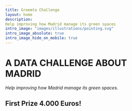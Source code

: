 ```yaml
---
title: Greemta Challenge
layout: home
description: 
Help improving how Madrid manage its green spaces
intro_image: "images/illustrations/pointing.svg"
intro_image_absolute: true
intro_image_hide_on_mobile: true
---
```


# A DATA CHALLENGE ABOUT MADRID
*Help improving how Madrid manage its green spaces.*

## First Prize 4.000 Euros!
